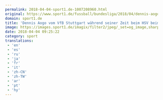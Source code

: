 ```yaml
---
permalink: 2018-04-04-sport1.de-1007208960.html
original: https://www.sport1.de/fussball/bundesliga/2018/04/dennis-aogo-vom-vfb-stuttgart-waehrend-seiner-zeit-beim-hsv-beim-psychologen
domain: sport1.de
title: 'Dennis Aogo vom VfB Stuttgart während seiner Zeit beim HSV beim Psychologen'
image: https://images.sport1.de/imagix/filter2/jpeg/_set=og_image,sharpness=0.41,focus=51x25/imagix/c898e125-37e6-11e8-87b1-f80f41fc63ce
date: 2018-04-04 09:25:22
category: sport
translations: 
 - 'en'
 - 'es'
 - 'ru'
 - 'ja'
 - 'fr'
 - 'it'
 - 'zh-CN'
 - 'zh-TW'
 - 'ar'
 - 'pt'
 - 'hy'
---
```


